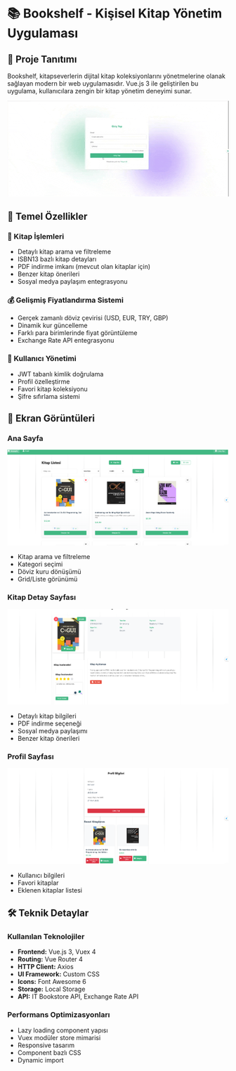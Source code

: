 # 📚 Bookshelf - Kişisel Kitap Yönetim Uygulaması

## 🌟 Proje Tanıtımı
Bookshelf, kitapseverlerin dijital kitap koleksiyonlarını yönetmelerine olanak sağlayan modern bir web uygulamasıdır. Vue.js 3 ile geliştirilen bu uygulama, kullanıcılara zengin bir kitap yönetim deneyimi sunar.

![Uygulama Önizleme](src/assets/vue-book-management-gif.gif)

## 💫 Temel Özellikler

### 📖 Kitap İşlemleri
- Detaylı kitap arama ve filtreleme
- ISBN13 bazlı kitap detayları
- PDF indirme imkanı (mevcut olan kitaplar için)
- Benzer kitap önerileri
- Sosyal medya paylaşım entegrasyonu

### 💰 Gelişmiş Fiyatlandırma Sistemi
- Gerçek zamanlı döviz çevirisi (USD, EUR, TRY, GBP)
- Dinamik kur güncelleme
- Farklı para birimlerinde fiyat görüntüleme
- Exchange Rate API entegrasyonu

### 👤 Kullanıcı Yönetimi
- JWT tabanlı kimlik doğrulama
- Profil özelleştirme
- Favori kitap koleksiyonu
- Şifre sıfırlama sistemi

## 📱 Ekran Görüntüleri

### Ana Sayfa
![Ana Sayfa](src/assets/vue-bookM-home.png)
- Kitap arama ve filtreleme
- Kategori seçimi
- Döviz kuru dönüşümü
- Grid/Liste görünümü

### Kitap Detay Sayfası
![Kitap Detay](src/assets/vue-bookM-detail.png)
- Detaylı kitap bilgileri
- PDF indirme seçeneği
- Sosyal medya paylaşımı
- Benzer kitap önerileri

### Profil Sayfası
![Profil](src/assets/vue-bookM-profil.png)
- Kullanıcı bilgileri
- Favori kitaplar
- Eklenen kitaplar listesi

## 🛠️ Teknik Detaylar

### Kullanılan Teknolojiler
- **Frontend:** Vue.js 3, Vuex 4
- **Routing:** Vue Router 4
- **HTTP Client:** Axios
- **UI Framework:** Custom CSS
- **Icons:** Font Awesome 6
- **Storage:** Local Storage
- **API:** IT Bookstore API, Exchange Rate API

### Performans Optimizasyonları
- Lazy loading component yapısı
- Vuex modüler store mimarisi
- Responsive tasarım
- Component bazlı CSS
- Dynamic import



